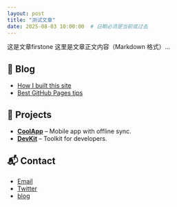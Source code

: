 ```yaml
---
layout: post
title: "测试文章"
date: 2025-08-03 10:00:00  # 日期必须是当前或过去
---
```



这是文章firstone
这里是文章正文内容（Markdown 格式）...



## 📝 Blog

- [How I built this site](https://yourusername.github.io/blog/how-i-built)
- [Best GitHub Pages tips](https://yourusername.github.io/blog/github-pages-tips)



## 🔧 Projects

- [**CoolApp**](https://github.com/yourusername/coolapp) – Mobile app with offline sync.
- [**DevKit**](https://github.com/yourusername/devkit) – Toolkit for developers.



## 📬 Contact

- [Email](mailto:your@email.com)
- [Twitter](https://twitter.com/yourhandle)
- [blog](https://macrong.github.io/macRong/)




